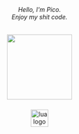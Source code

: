 <br clear="both">

<h6 align="center">Hello, I'm Pico.<br>Enjoy my shit code.</h6>

###

<div align="center">
  <img height="150" src="https://github.com/picogoat/picogoat/assets/143557025/252edd0f-974f-4670-8f9d-eb239177645e"  />
</div>

###

<div align="center">
  <img src="https://cdn.jsdelivr.net/gh/devicons/devicon/icons/lua/lua-plain.svg" height="40" alt="lua logo"  />
</div>

###
